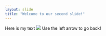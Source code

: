 ```yaml
---
layout: slide
title: "Welcome to our second slide!"
---
```

Here is my text
<img src="https://www.peceswiki.com/Imagenes/pez-payaso.jpg" data-canonical-src="https://www.peceswiki.com/Imagenes/pez-payaso.jpg"/>
Use the left arrow to go back!
